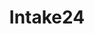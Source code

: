 ---
home: true
title: 'Intake24'
actionText: Get Started
actionLink: /overview/

features:
  - title: 🌏 API Server
    details: API Server
  - title: 🌏 Admin tool
    details: Admin tool
  - title: 🌏 Recall & feedback
    details: Recall & feedback 
#  - title: 🌏 CLI
#    details: Description
footer: Made by Intake24 with ❤️
---